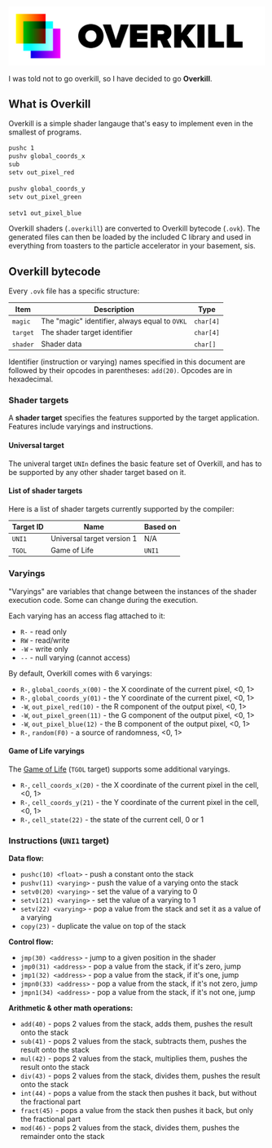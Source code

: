![Overkill logo](logo.svg "OVERKILL")

I was told not to go overkill, so I have decided to go **Overkill**.

## What is Overkill

Overkill is a simple shader langauge that's easy to implement even in the smallest of programs.

```
pushc 1
pushv global_coords_x
sub
setv out_pixel_red

pushv global_coords_y
setv out_pixel_green

setv1 out_pixel_blue
```

Overkill shaders (`.overkill`) are converted to Overkill bytecode (`.ovk`). The generated files can then be loaded by the included C library and used in everything from toasters to the particle accelerator in your basement, sis.

## Overkill bytecode

Every `.ovk` file has a specific structure:

|Item|Description|Type|
|-|-|-|
|`magic`|The "magic" identifier, always equal to `OVKL`|`char[4]`|
|`target`|The shader target identifier|`char[4]`|
|`shader`|Shader data|`char[]`|

Identifier (instruction or varying) names specified in this document are followed by their opcodes in parentheses: `add(20)`. Opcodes are in hexadecimal.

### Shader targets

A **shader target** specifies the features supported by the target application. Features include varyings and instructions.

#### Universal target

The univeral target `UNIn` defines the basic feature set of Overkill, and has to be supported by any other shader target based on it.

#### List of shader targets

Here is a list of shader targets currently supported by the compiler:

|Target ID|Name|Based on|
|-|-|-|
|`UNI1`|Universal target version 1|N/A|
|`TGOL`|Game of Life|`UNI1`|

### Varyings

"Varyings" are variables that change between the instances of the shader execution code. Some can change during the execution.

Each varying has an access flag attached to it:
* `R-` - read only
* `RW` - read/write
* `-W` - write only
* `--` - null varying (cannot access)

By default, Overkill comes with 6 varyings:
* `R-`, `global_coords_x(00)` - the X coordinate of the current pixel, <0, 1>
* `R-`, `global_coords_y(01)` - the Y coordinate of the current pixel, <0, 1>
* `-W`, `out_pixel_red(10)` - the R component of the output pixel, <0, 1>
* `-W`, `out_pixel_green(11)` - the G component of the output pixel, <0, 1>
* `-W`, `out_pixel_blue(12)` - the B component of the output pixel, <0, 1>
* `R-`, `random(F0)` - a source of randomness, <0, 1>

#### Game of Life varyings

The [Game of Life](https://github.com/JIMP-HNKS/P1-Life) (`TGOL` target) supports some additional varyings.

* `R-`, `cell_coords_x(20)` - the X coordinate of the current pixel in the cell, <0, 1>
* `R-`, `cell_coords_y(21)` - the Y coordinate of the current pixel in the cell, <0, 1>
* `R-`, `cell_state(22)` - the state of the current cell, 0 or 1

### Instructions (`UNI1` target)

**Data flow:**
* `pushc(10) <float>` - push a constant onto the stack
* `pushv(11) <varying>` - push the value of a varying onto the stack
* `setv0(20) <varying>` - set the value of a varying to 0
* `setv1(21) <varying>` - set the value of a varying to 1
* `setv(22) <varying>` - pop a value from the stack and set it as a value of a varying
* `copy(23)` - duplicate the value on top of the stack

**Control flow:**
* `jmp(30) <address>` - jump to a given position in the shader
* `jmp0(31) <address>` - pop a value from the stack, if it's zero, jump
* `jmp1(32) <address>` - pop a value from the stack, if it's one, jump
* `jmpn0(33) <address>` - pop a value from the stack, if it's not zero, jump
* `jmpn1(34) <address>` - pop a value from the stack, if it's not one, jump

**Arithmetic & other math operations:**
* `add(40)` - pops 2 values from the stack, adds them, pushes the result onto the stack
* `sub(41)` - pops 2 values from the stack, subtracts them, pushes the result onto the stack
* `mul(42)` - pops 2 values from the stack, multiplies them, pushes the result onto the stack
* `div(43)` - pops 2 values from the stack, divides them, pushes the result onto the stack
* `int(44)` - pops a value from the stack then pushes it back, but without the fractional part
* `fract(45)` - pops a value from the stack then pushes it back, but only the fractional part
* `mod(46)` - pops 2 values from the stack, divides them, pushes the remainder onto the stack